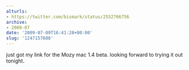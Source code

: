 ```yaml
---
alturls:
- https://twitter.com/bismark/status/2552766756
archive:
- 2009-07
date: '2009-07-09T16:41:28+00:00'
slug: '1247157688'
---
```


just got my link for the Mozy mac 1.4 beta. looking forward to trying it out tonight.

